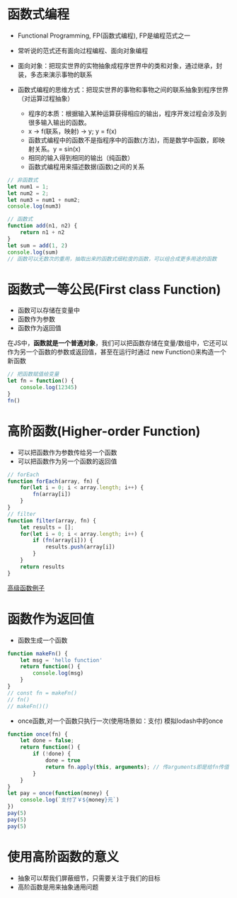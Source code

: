 # 函数式编程

- Functional Programming, FP(函数式编程), FP是编程范式之一
- 常听说的范式还有面向过程编程、面向对象编程

- 面向对象：把现实世界的实物抽象成程序世界中的类和对象，通过继承，封装，多态来演示事物的联系
- 函数式编程的思维方式：把现实世界的事物和事物之间的联系抽象到程序世界（对运算过程抽象）
   
   - 程序的本质：根据输入某种运算获得相应的输出，程序开发过程会涉及到很多输入输出的函数。
   - x -> f(联系，映射) -> y;  y = f(x)
   - 函数式编程中的函数不是指程序中的函数(方法)，而是数学中函数，即映射关系。y = sin(x)
   - 相同的输入得到相同的输出（纯函数）
   - 函数式编程用来描述数据(函数)之间的关系

```javascript
// 非函数式
let num1 = 1;
let num2 = 2;
let num3 = num1 + num2;
console.log(num3)

// 函数式
function add(n1, n2) {
    return n1 + n2
}
let sum = add(1, 2)
console.log(sum)
// 函数可以无数次的重用，抽取出来的函数式细粒度的函数，可以组合成更多用途的函数
```

# 函数式一等公民(First class Function)
- 函数可以存储在变量中
- 函数作为参数
- 函数作为返回值

在JS中，**函数就是一个普通对象**，我们可以把函数存储在变量/数组中，它还可以作为另一个函数的参数或返回值，甚至在运行时通过
new Function()来构造一个新函数
```javascript
// 把函数赋值给变量
let fn = function() {
    console.log(12345)
}
fn()
```

# 高阶函数(Higher-order Function)
- 可以把函数作为参数传给另一个函数
- 可以把函数作为另一个函数的返回值
```javascript
// forEach
function forEach(array, fn) {
    for(let i = 0; i < array.length; i++) {
        fn(array[i])
    }
}
// filter
function filter(array, fn) {
    let results = [];
    for(let i = 0; i < array.length; i++) {
        if (fn(array[i])) {
            results.push(array[i])
        }
    }
    return results
}
```
[高级函数例子](./src/high-order-function.js)

# 函数作为返回值
- 函数生成一个函数
```javascript
function makeFn() {
    let msg = 'hello function'
    return function() {
        console.log(msg)
    }
}
// const fn = makeFn()
// fn()
// makeFn()()
```
- once函数,对一个函数只执行一次(使用场景如：支付)
模拟lodash中的once <br>
```javascript
function once(fn) {
    let done = false;
    return function() {
        if (!done) {
            done = true
            return fn.apply(this, arguments); // 传arguments即是给fn传值
        }
    }
}
let pay = once(function(money) {
    console.log(`支付了￥${money}元`)
})
pay(5)
pay(5)
pay(5)
```
# 使用高阶函数的意义
- 抽象可以帮我们屏蔽细节，只需要关注于我们的目标
- 高阶函数是用来抽象通用问题








